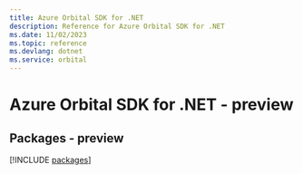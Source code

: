 ```yaml
---
title: Azure Orbital SDK for .NET
description: Reference for Azure Orbital SDK for .NET
ms.date: 11/02/2023
ms.topic: reference
ms.devlang: dotnet
ms.service: orbital
---
```

# Azure Orbital SDK for .NET - preview
## Packages - preview
[!INCLUDE [packages](orbital-index.md)]